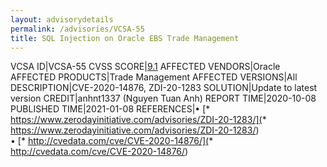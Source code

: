 ```yaml
---
layout: advisorydetails
permalink: /advisories/VCSA-55
title: SQL Injection on Oracle EBS Trade Management
---
```

VCSA ID|VCSA-55
CVSS SCORE|[9.1](https://nvd.nist.gov/vuln-metrics/cvss/v3-calculator?calculator&version=3.0&vector=(CVSS:3.1/AV:N/AC:L/PR:N/UI:N/S:U/C:H/I:H/A:N))
AFFECTED VENDORS|Oracle
AFFECTED PRODUCTS|Trade Management
AFFECTED VERSIONS|All
DESCRIPTION|CVE-2020-14876, ZDI-20-1283
SOLUTION|Update to latest version
CREDIT|anhnt1337 (Nguyen Tuan Anh)
REPORT TIME|2020-10-08
PUBLISHED TIME|2021-01-08
REFERENCES|&#8226; [* https://www.zerodayinitiative.com/advisories/ZDI-20-1283/](* https://www.zerodayinitiative.com/advisories/ZDI-20-1283/)<br>&#8226; [* http://cvedata.com/cve/CVE-2020-14876/](* http://cvedata.com/cve/CVE-2020-14876/)
